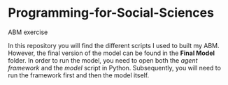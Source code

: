 # Programming-for-Social-Sciences
ABM exercise

In this repository you will find the different scripts I used to built my ABM. However, the final version of the model 
can be found in the __Final Model__ folder. In order to run the model, you need to open both the _agent framework_ and the _model_ script in Python. Subsequently, you will need to run the framework first and then the model itself.
